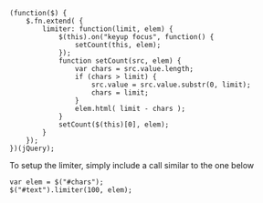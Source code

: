 <!--
id: 32188283274
link: http://blog.hengkiardo.com/post/32188283274/jquery-input-textarea-limiter
slug: jquery-input-textarea-limiter
date: Mon Sep 24 2012 15:00:00 GMT+0700 (WIT)
publish: 2012-09-024
tags: javascript, jquery, snippet
title: Input & Textarea Character Limit Display with jQuery
-->


    (function($) {
        $.fn.extend( {
            limiter: function(limit, elem) {
                $(this).on("keyup focus", function() {
                    setCount(this, elem);
                });
                function setCount(src, elem) {
                    var chars = src.value.length;
                    if (chars > limit) {
                        src.value = src.value.substr(0, limit);
                        chars = limit;
                    }
                    elem.html( limit - chars );
                }
                setCount($(this)[0], elem);
            }
        });
    })(jQuery);

To setup the limiter, simply include a call similar to the one below

    var elem = $("#chars");
    $("#text").limiter(100, elem);

